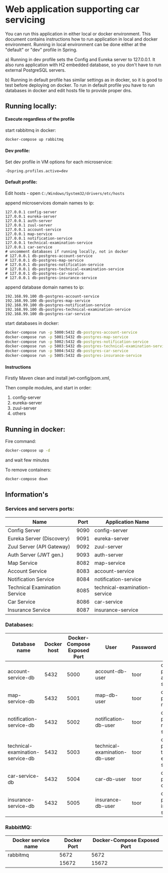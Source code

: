 # Web application supporting car servicing

You can run this application in either local or docker environment.
This document contains instructions how to run application in local and docker environment.
Running in local environment can be done either at the "default" or "dev" profile in Spring.

a) Running in dev profile sets the Config and Eureka server to 127.0.0.1.
It also runs application with H2 embedded database, so you don't have to run external PostgreSQL servers.

b) Running in default profile has similar settings as in docker, so it is good to test before deploying on docker. To run in default profile you have to run databases in docker and edit hosts file to provide proper dns.


## Running locally:

#### Execute regardless of the profile
start rabbitmq in docker:
```cmd
docker-compose up rabbitmq
```

#### Dev profile:
Set dev profile in VM options for each microservice:
```
-Dspring.profiles.active=dev
```

#### Default profile:
Edit hosts - open `C:/Windows/System32/drivers/etc/hosts`

append microservices domain names to ip:
```
127.0.0.1 config-server
127.0.0.1 eureka-server
127.0.0.1 auth-server
127.0.0.1 zuul-server
127.0.0.1 account-service
127.0.0.1 map-service
127.0.0.1 notification-service
127.0.0.1 technical-examination-service
127.0.0.1 car-service
# uncomment databases if running locally, not in docker
# 127.0.0.1 db-postgres-account-service
# 127.0.0.1 db-postgres-map-service
# 127.0.0.1 db-postgres-notification-service
# 127.0.0.1 db-postgres-technical-examination-service
# 127.0.0.1 db-postgres-car-service
# 127.0.0.1 db-postgres-insurance-service
```
append database domain names to ip:
```
192.168.99.100 db-postgres-account-service
192.168.99.100 db-postgres-map-service
192.168.99.100 db-postgres-notification-service
192.168.99.100 db-postgres-technical-examination-service
192.168.99.100 db-postgres-car-service
```

start databases in docker:
```cmd
docker-compose run -p 5000:5432 db-postgres-account-service
docker-compose run -p 5001:5432 db-postgres-map-service
docker-compose run -p 5002:5432 db-postgres-notification-service
docker-compose run -p 5003:5432 db-postgres-technical-examination-service
docker-compose run -p 5004:5432 db-postgres-car-service
docker-compose run -p 5005:5432 db-postgres-insurance-service
```

#### Instructions
Firstly Maven clean and install jwt-config/pom.xml,

Then compile modules, and start in order:
1. config-server
1. eureka-server
1. zuul-server
1. others


## Running in docker:
Fire command:
```cmd
docker-compose up -d
```
and wait few minutes

To remove containers:
```cmd
docker-compose down
```

## Information's
### Services and servers ports:
| Name | Port | Application Name |
| --- | --- | --- |
| Config Server | 9090 | config-server |
| Eureka Server (Discovery) | 9091 | eureka-server |
| Zuul Server (API Gateway) | 9092 | zuul-server |
| Auth Server (JWT gen.) | 9093 | auth-server |
| Map Service | 8082 | map-service |
| Account Service | 8083 | account-service |
| Notification Service | 8084 | notification-service |
| Technical Examination Service | 8085 | technical-examination-service |
| Car Service | 8086 | car-service |
| Insurance Service | 8087 | insurance-service |

### Databases:
| Database name | Docker host | Docker-Compose Exposed Port | User | Password | Docker service name |
| --- | --- | --- | --- | --- | --- |
| account-service-db | 5432 | 5000 | account-db-user | toor | db-postgres-account-service |
| map-service-db | 5432 | 5001 | map-db-user | toor | db-postgres-map-service |
| notification-service-db | 5432 | 5002 | notification-db-user | toor | db-postgres-notification-service |
| technical-examination-service-db | 5432 | 5003 | technical-examination-db-user | toor | db-postgres-technical-examination-service |
| car-service-db | 5432 | 5004 | car-db-user | toor | db-postgres-car-service |
| insurance-service-db | 5432 | 5005 | insurance-db-user | toor | db-postgres-insurance-service |

### RabbitMQ:
| Docker service name | Docker Port | Docker-Compose Exposed Port | 
| --- | --- | --- | 
| rabbitmq | 5672 | 5672 | 
| | 15672 | 15672 | 